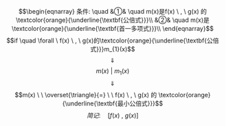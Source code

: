 $$\begin{eqnarray}
条件: \quad
&①& \quad m(x)是f(x) \ , \ g(x) 的\textcolor{orange}{\underline{\textbf{公倍式}}}\\
&②& \quad m(x)是 \textcolor{orange}{\underline{\textbf{首一多项式}}}\\
\end{eqnarray}$$
$$if \quad \forall \ f(x) \ , \ g(x)的\textcolor{orange}{\underline{\textbf{公倍式}}}m_{1}(x)$$
$$\quad \Downarrow \quad $$
$$m(x)  \ | \ m_{1}(x) $$
$$\quad \Downarrow \quad $$
$$m(x)  \ \  \overset{\triangle}{=} \ \ f(x) \ , \  g(x) 的 \textcolor{orange}{\underline{\textbf{最小公倍式}}}$$
$$简记: \quad [f(x) \ , \ g(x)]$$